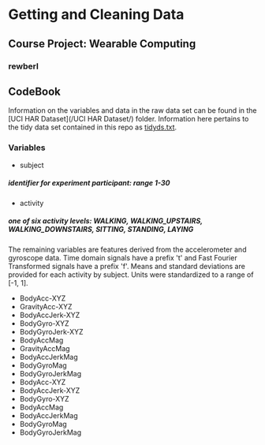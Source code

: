 # Getting and Cleaning Data
## Course Project: Wearable Computing
### rewberl

## CodeBook
Information on the variables and data in the raw data set can be found in the [UCI HAR Dataset](/UCI HAR Dataset/) folder. Information here pertains to the tidy data set contained in this repo as [tidyds.txt](tidyds.txt).

### Variables
* subject
##### identifier for experiment participant: range 1-30
* activity
##### one of six activity levels: WALKING, WALKING_UPSTAIRS, WALKING_DOWNSTAIRS, SITTING, STANDING, LAYING

The remaining variables are features derived from the accelerometer and gyroscope data. Time domain signals have a prefix 't' and Fast Fourier Transformed signals have a prefix 'f'. Means and standard deviations are provided for each activity by subject. Units were standardized to a range of [-1, 1].

* BodyAcc-XYZ
* GravityAcc-XYZ
* BodyAccJerk-XYZ
* BodyGyro-XYZ
* BodyGyroJerk-XYZ
* BodyAccMag
* GravityAccMag
* BodyAccJerkMag
* BodyGyroMag
* BodyGyroJerkMag
* BodyAcc-XYZ
* BodyAccJerk-XYZ
* BodyGyro-XYZ
* BodyAccMag
* BodyAccJerkMag
* BodyGyroMag
* BodyGyroJerkMag
